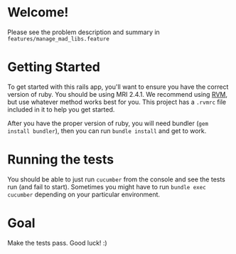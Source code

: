 # Welcome!

Please see the problem description and summary in `features/manage_mad_libs.feature`

# Getting Started

To get started with this rails app, you'll want to ensure you have the
correct version of ruby. You should be using MRI 2.4.1. We recommend
using [RVM][1], but use whatever method works best for you. This project
has a `.rvmrc` file included in it to help you get started.

After you have the proper version of ruby, you will need bundler (`gem
install bundler`), then you can run `bundle install` and get to work.

# Running the tests

You should be able to just run `cucumber` from the console and see the
tests run (and fail to start). Sometimes you might have to run `bundle
exec cucumber` depending on your particular environment.

# Goal

Make the tests pass. Good luck! :)

[1]: http://rvm.io
